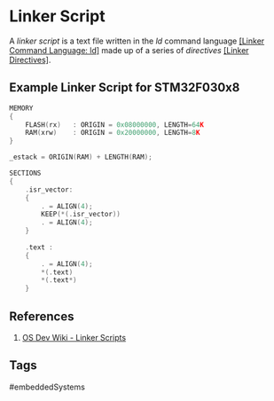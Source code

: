 # Linker Script 

A *linker script* is a text file written in the *ld* command language [\[Linker Command Language: ld\]](../202202120015) made up of a series of *directives* [\[Linker Directives\]](../202202120014).   

## Example Linker Script for STM32F030x8  

```c
MEMORY
{
	FLASH(rx)	: ORIGIN = 0x08000000, LENGTH=64K
	RAM(xrw)	: ORIGIN = 0x20000000, LENGTH=8K
}

_estack = ORIGIN(RAM) + LENGTH(RAM);

SECTIONS
{
	.isr_vector:
	{
		. = ALIGN(4);
		KEEP(*(.isr_vector))
		. = ALIGN(4);
	}
	
	.text :
	{
		. = ALIGN(4);
		*(.text)
		*(.text*)
	}
```

## References
1. [OS Dev Wiki - Linker Scripts](https://wiki.osdev.org/Linker_Scripts)

## Tags
#embeddedSystems
